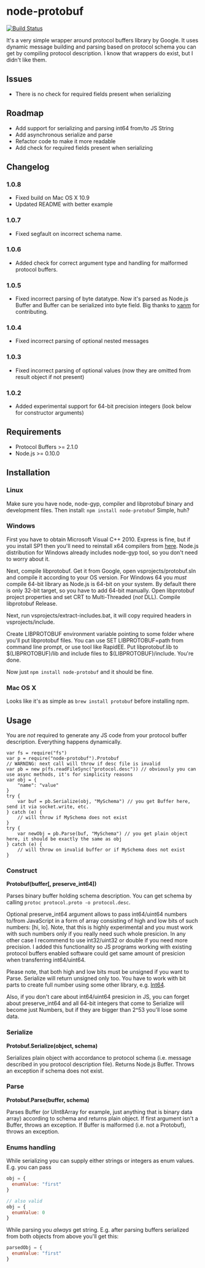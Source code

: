 # node-protobuf

[![Build Status](https://travis-ci.org/fuwaneko/node-protobuf.png?branch=master)](https://travis-ci.org/fuwaneko/node-protobuf)

It's a very simple wrapper around protocol buffers library by Google.
It uses dynamic message building and parsing based on protocol schema you can get by compiling protocol description.
I know that wrappers do exist, but I didn't like them.

## Issues

* There is no check for required fields present when serializing

## Roadmap

+ Add support for serializing and parsing int64 from/to JS String
+ Add asynchronous serialize and parse
+ Refactor code to make it more readable
+ Add check for required fields present when serializing

## Changelog

### 1.0.8

+ Fixed build on Mac OS X 10.9
+ Updated README with better example

### 1.0.7

+ Fixed segfault on incorrect schema name.

### 1.0.6

+ Added check for correct argument type and handling for malformed protocol buffers.

### 1.0.5

+ Fixed incorrect parsing of byte datatype. Now it's parsed as Node.js Buffer and Buffer can be serialized into byte field. Big thanks to [xanm](https://github.com/AlexMarlo) for contributing.

### 1.0.4

+ Fixed incorrect parsing of optional nested messages

### 1.0.3

+ Fixed incorrect parsing of optional values (now they are omitted from result object if not present)

### 1.0.2

+ Added experimental support for 64-bit precision integers (look below for constructor arguments)

## Requirements

* Protocol Buffers >= 2.1.0
* Node.js >= 0.10.0

## Installation

### Linux

Make sure you have node, node-gyp, compiler and libprotobuf binary and development files. Then install: ``` npm install node-protobuf ```
Simple, huh?

### Windows

First you have to obtain Microsoft Visual C++ 2010. Express is fine, but if you install SP1 then you'll need to reinstall x64 compilers from [here](http://www.microsoft.com/en-us/download/details.aspx?id=4422). Node.js distribution for Windows already includes node-gyp tool, so you don't need to worry about it.

Next, compile libprotobuf. Get it from Google, open vsprojects/protobuf.sln and compile it according to your OS version. For Windows 64 you *must* compile 64-bit library as Node.js is 64-bit on your system. By default there is only 32-bit target, so you have to add 64-bit manually. Open libprotobuf project properties and set CRT to Multi-Threaded (*not* DLL). Compile libprotobuf Release.

Next, run vsprojects/extract-includes.bat, it will copy required headers in vsprojects/include.

Create LIBPROTOBUF environment variable pointing to some folder where you'll put libprotobuf files. You can use SET LIBPROTOBUF=path from command line prompt, or use tool like RapidEE. Put libprotobuf.lib to $(LIBPROTOBUF)/lib and include files to $(LIBPROTOBUF)/include. You're done.

Now just ``` npm install node-protobuf ``` and it should be fine.

### Mac OS X

Looks like it's as simple as ``` brew install protobuf ``` before installing npm.

## Usage

You are *not* required to generate any JS code from your protocol buffer description. Everything happens dynamically.

```
var fs = require("fs")
var p = require("node-protobuf").Protobuf
// WARNING: next call will throw if desc file is invalid
var pb = new p(fs.readFileSync("protocol.desc")) // obviously you can use async methods, it's for simplicity reasons
var obj = {
	"name": "value"
}
try {
	var buf = pb.Serialize(obj, "MySchema") // you get Buffer here, send it via socket.write, etc.
} catch (e) {
	// will throw if MySchema does not exist
}
try {
	var newObj = pb.Parse(buf, "MySchema") // you get plain object here, it should be exactly the same as obj
} catch (e) {
	// will throw on invalid buffer or if MySchema does not exist
}
```

### Construct

**Protobuf(buffer[, preserve_int64])**

Parses binary buffer holding schema description. You can get schema by calling ```protoc protocol.proto -o protocol.desc```.

Optional preserve_int64 argument allows to pass int64/uint64 numbers to/from JavaScript in a form of array consisting of high and low bits of such numbers: [hi, lo]. Note, that this is highly experimental and you must work with such numbers only if you really need such whole presicion. In any other case I recommend to use int32/uint32 or double if you need more precision. I added this functionality so JS programs working with existing protocol buffers enabled software could get same amount of presicion when transferring int64/uint64.

Please note, that both high and low bits must be unsigned if you want to Parse. Serialize will return unsigned only too. You have to work with bit parts to create full number using some other library, e.g. [Int64](https://github.com/broofa/node-int64).

Also, if you don't care about int64/uint64 presicion in JS, you can forget about preserve_int64 and all 64-bit integers that come to Serialize will become just Numbers, but if they are bigger than 2^53 you'll lose some data.

### Serialize

**Protobuf.Serialize(object, schema)**

Serializes plain object with accordance to protocol schema (i.e. message described in you protocol description file). Returns Node.js Buffer. Throws an exception if schema does not exist.

### Parse

**Protobuf.Parse(buffer, schema)**

Parses Buffer (or UInt8Array for example, just anything that is binary data array) according to schema and returns plain object. If first argument isn't a Buffer, throws an exception. If Buffer is malformed (i.e. not a Protobuf), throws an exception.

### Enums handling

While serializing you can supply either strings or integers as enum values. E.g. you can pass
```JavaScript
obj = {
  enumValue: "first"
}

// also valid
obj = {
  enumValue: 0
}
```

While parsing you *always* get string. E.g. after parsing buffers serialized from both objects from above you'll get this:
```JavaScript
parsedObj = {
  enumValue: "first"
}
```
